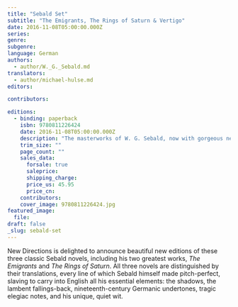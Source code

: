 ```yaml
---
title: "Sebald Set"
subtitle: "The Emigrants, The Rings of Saturn & Vertigo"
date: 2016-11-08T05:00:00.000Z
series:
genre:
subgenre:
language: German
authors:
  - author/W._G._Sebald.md
translators:
  - author/michael-hulse.md
editors:

contributors:

editions:
  - binding: paperback
    isbn: 9780811226424
    date: 2016-11-08T05:00:00.000Z
    description: "The masterworks of W. G. Sebald, now with gorgeous new covers by the famed designer Peter Mendelsund "
    trim_size: ""
    page_count: ""
    sales_data:
      forsale: true
      saleprice:
      shipping_charge:
      price_us: 45.95
      price_cn:
    contributors:
    cover_image: 9780811226424.jpg
featured_image:
  file:
draft: false
_slug: sebald-set
---
```


New Directions is delighted to announce beautiful new editions of these three classic Sebald novels, including his two greatest works, _The Emigrants_ and _The Rings of Saturn_. All three novels are distinguished by their translations, every line of which Sebald himself made pitch-perfect, slaving to carry into English all his essential elements: the shadows, the lambent fallings-back, nineteenth-century Germanic undertones, tragic elegiac notes, and his unique, quiet wit.
